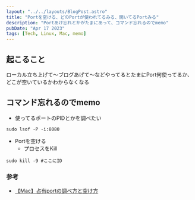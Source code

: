 ```yaml
---
layout: "../../layouts/BlogPost.astro"
title: "Portを空ける、どのPortが使われてるみる、開いてるPortみる"
description: "Portあけ忘れとかがたまにあって、コマンド忘れるのでmemo"
pubDate: "Apr 17 2023"
tags: [Tech, Linux, Mac, memo]
---
```


## 起こること

ローカル立ち上げて〜ブログあげて〜などやってるとたまにPort何使ってるか、どこが空いているかわからなくなる

## コマンド忘れるのでmemo

- 使ってるポートのPIDとかを調べたい

``` shell
sudo lsof -P -i:8080
```

- Portを空ける
  - プロセスをKill

``` shell
sudo kill -9 #ここにID

```

### 参考

- [【Mac】占有portの調べ方と空け方](https://zenn.dev/json_hardcoder/articles/5925798786a07a)
